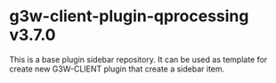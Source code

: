 # g3w-client-plugin-qprocessing v3.7.0

This is a base plugin sidebar repository. It can be used as template for create new G3W-CLIENT plugin that create a sidebar item.

